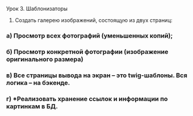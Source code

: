 Урок 3. Шаблонизаторы

1. Создать галерею изображений, состоящую из двух страниц:
### а) Просмотр всех фотографий (уменьшенных копий);
### б) Просмотр конкретной фотографии (изображение оригинального размера)
### в) Все страницы вывода на экран – это twig-шаблоны. Вся логика – на бэкенде.
### г) *Реализовать хранение ссылок и информации по картинкам в БД.
